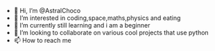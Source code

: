 - 👋 Hi, I’m @AstralChoco
- 👀 I’m interested in coding,space,maths,physics and eating
- 🌱 I’m currently still learning and i am a beginner
- 💞️ I’m looking to collaborate on various cool projects that use python
- 📫 How to reach me 

<!---
AstralChoco/AstralChoco is a ✨ special ✨ repository because its `README.md` (this file) appears on your GitHub profile.
You can click the Preview link to take a look at your changes.
--->
